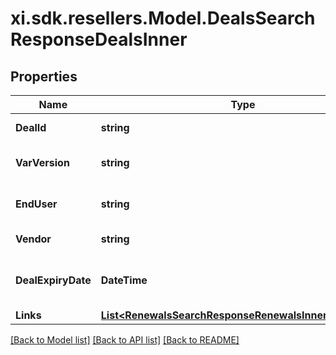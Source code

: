 # xi.sdk.resellers.Model.DealsSearchResponseDealsInner

## Properties

Name | Type | Description | Notes
------------ | ------------- | ------------- | -------------
**DealId** | **string** | Deal/Special bid number. | [optional] 
**VarVersion** | **string** | Most recent version number of the deal. | [optional] 
**EndUser** | **string** | The end user/customer&#39;s name. | [optional] 
**Vendor** | **string** | The vendor&#39;s name. | [optional] 
**DealExpiryDate** | **DateTime** | Expiration date of the deal/Special bid. | [optional] 
**Links** | [**List&lt;RenewalsSearchResponseRenewalsInnerLinksInner&gt;**](RenewalsSearchResponseRenewalsInnerLinksInner.md) |  | [optional] 

[[Back to Model list]](../README.md#documentation-for-models) [[Back to API list]](../README.md#documentation-for-api-endpoints) [[Back to README]](../README.md)

